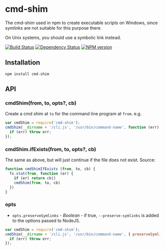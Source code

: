 # cmd-shim

The cmd-shim used in npm to create executable scripts on Windows,
since symlinks are not suitable for this purpose there.

On Unix systems, you should use a symbolic link instead.

[![Build Status](https://img.shields.io/travis/ForbesLindesay/cmd-shim/master.svg)](https://travis-ci.org/ForbesLindesay/cmd-shim)
[![Dependency Status](https://img.shields.io/david/ForbesLindesay/cmd-shim.svg)](https://david-dm.org/ForbesLindesay/cmd-shim)
[![NPM version](https://img.shields.io/npm/v/cmd-shim.svg)](https://www.npmjs.com/package/cmd-shim)

## Installation

```
npm install cmd-shim
```

## API

### cmdShim(from, to, opts?, cb)

Create a cmd shim at `to` for the command line program at `from`.
e.g.

```javascript
var cmdShim = require('cmd-shim');
cmdShim(__dirname + '/cli.js', '/usr/bin/command-name', function (err) {
  if (err) throw err;
});
```

### cmdShim.ifExists(from, to, opts?, cb)

The same as above, but will just continue if the file does not exist.
Source:

```javascript
function cmdShimIfExists (from, to, cb) {
  fs.stat(from, function (er) {
    if (er) return cb()
    cmdShim(from, to, cb)
  })
}
```

### opts

* `opts.preserveSymlinks` - *Boolean* - if true, `--preserve-symlinks` is added to the options passed to NodeJS.

```javascript
var cmdShim = require('cmd-shim');
cmdShim(__dirname + '/cli.js', '/usr/bin/command-name', { preserveSymlinks: true }, function (err) {
  if (err) throw err;
});
```
